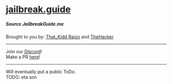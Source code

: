 # [jailbreak.guide](https://jailbreakguide.me "Click to jailbreak!")
##### Source JailbreakGuide.me
Brought to you by: [That_Kidd](https://github.com/That-Kidd),[Raizo](https://github.com/iraizo/) and [TheHacker](https://github.com/The-Hacker894)
***
Join our [Discord](https://discord.gg/jQnbgan)! </br>
Make a PR [here](https://github.com/Jailbreaking-Guide/jailbreaking-guide.github.io/pulls)!
***
Will eventually put a public ToDo. </br>
TODO: eta son
